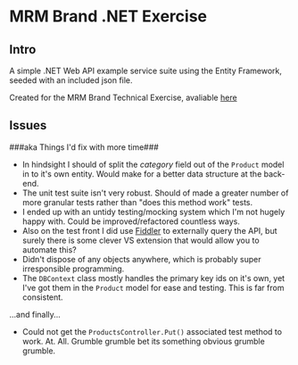 MRM Brand .NET Exercise
======

Intro
------
A simple .NET Web API example service suite using the Entity Framework, seeded with an included json file.

Created for the MRM Brand Technical Exercise, avaliable [here](https://github.com/MRMBRAND/MRMDotNetTest)


Issues
------
###aka Things I'd fix with more time###
 
 * In hindsight I should of split the _category_ field out of the `Product` model in to it's own entity. Would make for a better data structure at the back-end.
 * The unit test suite isn't very robust. Should of made a greater number of more granular tests rather than "does this method work" tests.
 * I ended up with an untidy testing/mocking system which I'm not hugely happy with. Could be improved/refactored countless ways.
 * Also on the test front I did use [Fiddler](https://www.telerik.com/fiddler) to externally query the API, but surely there is some clever VS extension that would allow you to automate this?
 * Didn't dispose of any objects anywhere, which is probably super irresponsible programming.
 * The `DBContext` class mostly handles the primary key ids on it's own, yet I've got them in the `Product` model for ease and testing. This is far from consistent.
 
 ...and finally...
 
 * Could not get the `ProductsController.Put()` associated test method to work. At. All. Grumble grumble bet its something obvious grumble grumble.